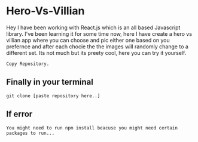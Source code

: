 # Hero-Vs-Villian

Hey I have been working with React.js which is an all based Javascript library. I've been learning it for some time now, here I have create a hero vs villian app where you can choose and pic either one based on you prefernce and after each chocie the the images will randomly change to a different set. Its not much but its preety cool, here you can try it yourself.

```
Copy Repository.
```

## Finally in your terminal

```
git clone [paste repository here..]
```

## If error

```
You might need to run npm install beacuse you might need certain packages to run...
```

